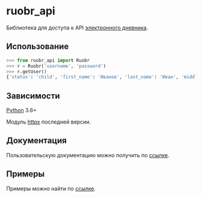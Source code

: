 # ruobr_api

Библиотека для доступа к API [электронного дневника](https://cabinet.ruobr.ru/login/).

## Использование

```python
>>> from ruobr_api import Ruobr
>>> r = Ruobr('username', 'password')
>>> r.getUser()
{'status': 'child', 'first_name': 'Иванов', 'last_name': 'Иван', 'middle_name': 'Иванович', 'school': 'Школа 1', 'school_is_tourniquet': False, 'readonly': False, 'school_is_food': True, 'group': '9В', 'id': 9999999, 'gps_tracker': False}
```

## Зависимости

[Python](https://www.python.org/) 3.6+

Модуль [httpx](https://github.com/encode/httpx) последней версии.

## Документация

Пользовательскую документацию можно получить по [ссылке](./docs/index.md).

## Примеры

Примеры можно найти по [ссылке](./examples/index.md).
